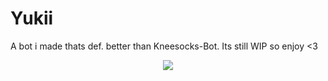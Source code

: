 # Yukii

A bot i made thats def. better than Kneesocks-Bot.
Its still WIP so enjoy <3

<p align="center">

<img src="https://i.imgur.com/N1r7H2G.png">

</p>